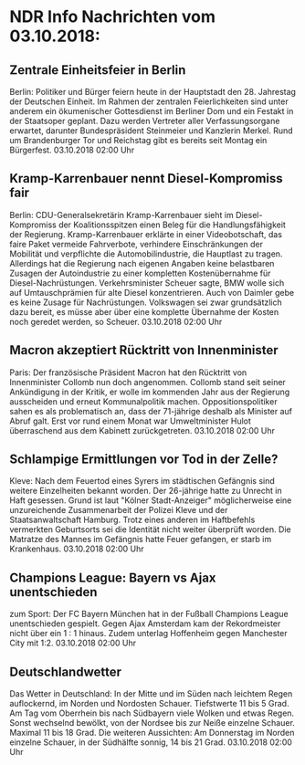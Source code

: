 # NDR Info Nachrichten vom 03.10.2018:


## Zentrale Einheitsfeier in Berlin
Berlin: Politiker und Bürger feiern heute in der Hauptstadt den 28. Jahrestag der Deutschen Einheit. Im Rahmen der zentralen Feierlichkeiten sind unter anderem ein ökumenischer Gottesdienst im Berliner Dom und ein Festakt in der Staatsoper geplant. Dazu werden Vertreter aller Verfassungsorgane erwartet, darunter Bundespräsident Steinmeier und Kanzlerin Merkel. Rund um Brandenburger Tor und Reichstag gibt es bereits seit Montag ein Bürgerfest. 03.10.2018 02:00 Uhr 

## Kramp-Karrenbauer nennt Diesel-Kompromiss fair
Berlin: CDU-Generalsekretärin Kramp-Karrenbauer sieht im Diesel-Kompromiss der Koalitionsspitzen einen Beleg für die Handlungsfähigkeit der Regierung. Kramp-Karrenbauer erklärte in einer Videobotschaft, das faire Paket vermeide Fahrverbote, verhindere Einschränkungen der Mobilität und verpflichte die Automobilindustrie, die Hauptlast zu tragen. Allerdings hat die Regierung nach eigenen Angaben keine belastbaren Zusagen der Autoindustrie zu einer kompletten Kostenübernahme für Diesel-Nachrüstungen. Verkehrsminister Scheuer sagte, BMW wolle sich auf Umtauschprämien für alte Diesel konzentrieren. Auch von Daimler gebe es keine Zusage für Nachrüstungen. Volkswagen sei zwar grundsätzlich dazu bereit, es müsse aber über eine komplette Übernahme der Kosten noch geredet werden, so Scheuer. 03.10.2018 02:00 Uhr 

## Macron akzeptiert Rücktritt von Innenminister
Paris: Der französische Präsident Macron hat den Rücktritt von Innenminister Collomb nun doch angenommen. Collomb stand seit seiner Ankündigung in der Kritik, er wolle im kommenden Jahr aus der Regierung ausscheiden und erneut Kommunalpolitik machen. Oppositionspolitiker sahen es als problematisch an, dass der 71-jährige deshalb als Minister auf Abruf galt. Erst vor rund einem Monat war Umweltminister Hulot überraschend aus dem Kabinett zurückgetreten. 03.10.2018 02:00 Uhr 

## Schlampige Ermittlungen vor Tod in der Zelle?
Kleve: Nach dem Feuertod eines Syrers im städtischen Gefängnis sind weitere Einzelheiten bekannt worden. Der 26-jährige hatte zu Unrecht in Haft gesessen. Grund ist laut "Kölner Stadt-Anzeiger" möglicherweise eine unzureichende Zusammenarbeit der Polizei Kleve und der Staatsanwaltschaft Hamburg. Trotz eines anderen im Haftbefehls vermerkten Geburtsorts sei die Identität nicht weiter überprüft worden. Die Matratze des Mannes im Gefängnis hatte Feuer gefangen, er starb im Krankenhaus. 03.10.2018 02:00 Uhr 

## Champions League: Bayern vs Ajax unentschieden
zum Sport: Der FC Bayern München hat in der Fußball Champions League unentschieden gespielt. Gegen Ajax Amsterdam kam der Rekordmeister nicht über ein 1 : 1 hinaus. Zudem unterlag Hoffenheim gegen Manchester City mit 1:2. 03.10.2018 02:00 Uhr 

## Deutschlandwetter
Das Wetter in Deutschland: In der Mitte und im Süden nach leichtem Regen auflockernd, im Norden und Nordosten Schauer. Tiefstwerte 11 bis 5 Grad. Am Tag vom Oberrhein bis nach Südbayern viele Wolken und etwas Regen. Sonst wechselnd bewölkt, von der Nordsee bis zur Neiße einzelne Schauer. Maximal 11 bis 18 Grad. Die weiteren Aussichten: Am Donnerstag im Norden einzelne Schauer, in der Südhälfte sonnig, 14 bis 21 Grad. 03.10.2018 02:00 Uhr 
